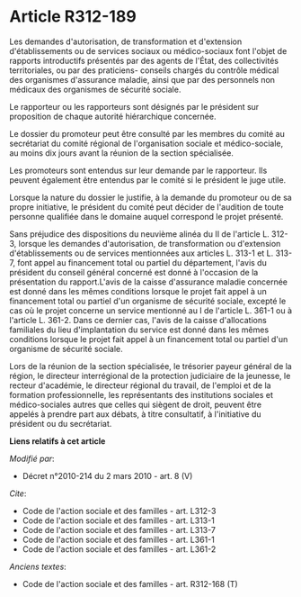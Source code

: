 # Article R312-189

Les demandes d'autorisation, de transformation et d'extension d'établissements ou de services sociaux ou médico-sociaux font
l'objet de rapports introductifs présentés par des agents de l'État, des collectivités territoriales, ou par des praticiens-
conseils chargés du contrôle médical des organismes d'assurance maladie, ainsi que par des personnels non médicaux des
organismes de sécurité sociale. 

Le rapporteur ou les rapporteurs sont désignés par le président sur proposition de chaque autorité hiérarchique concernée. 

Le dossier du promoteur peut être consulté par les membres du comité au secrétariat du comité régional de l'organisation
sociale et médico-sociale, au moins dix jours avant la réunion de la section spécialisée. 

Les promoteurs sont entendus sur leur demande par le rapporteur. Ils peuvent également être entendus par le comité si le
président le juge utile. 

Lorsque la nature du dossier le justifie, à la demande du promoteur ou de sa propre initiative, le président du comité peut
décider de l'audition de toute personne qualifiée dans le domaine auquel correspond le projet présenté. 

Sans préjudice des dispositions du neuvième alinéa du II de l'article L. 312-3, lorsque les demandes d'autorisation, de
transformation ou d'extension d'établissements ou de services mentionnées aux articles L. 313-1 et L. 313-7, font appel au
financement total ou partiel du département, l'avis du président du conseil général concerné est donné à l'occasion de la
présentation du rapport.L'avis de la caisse d'assurance maladie concernée est donné dans les mêmes conditions lorsque le
projet fait appel à un financement total ou partiel d'un organisme de sécurité sociale, excepté le cas où le projet concerne
un service mentionné au I de l'article L. 361-1 ou à l'article L. 361-2. Dans ce dernier cas, l'avis de la caisse
d'allocations familiales du lieu d'implantation du service est donné dans les mêmes conditions lorsque le projet fait appel à
un financement total ou partiel d'un organisme de sécurité sociale. 

Lors de la réunion de la section spécialisée, le trésorier payeur général de la région, le        directeur interrégional de
la protection judiciaire de la jeunesse, le recteur d'académie, le directeur régional du travail, de l'emploi et de la
formation professionnelle, les représentants des institutions sociales et médico-sociales autres que celles qui siègent de
droit, peuvent être appelés à prendre part aux débats, à titre consultatif, à l'initiative du président ou du secrétariat.

**Liens relatifs à cet article**

_Modifié par_:

  - Décret n°2010-214 du 2 mars 2010 - art. 8 (V)

_Cite_:

  - Code de l'action sociale et des familles - art. L312-3
  - Code de l'action sociale et des familles - art. L313-1
  - Code de l'action sociale et des familles - art. L313-7
  - Code de l'action sociale et des familles - art. L361-1
  - Code de l'action sociale et des familles - art. L361-2

_Anciens textes_:

  - Code de l'action sociale et des familles - art. R312-168 (T)
